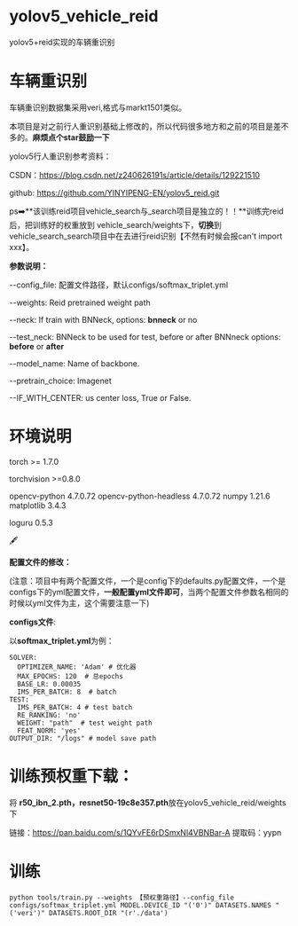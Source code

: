 # yolov5_vehicle_reid
yolov5+reid实现的车辆重识别
# 车辆重识别

车辆重识别数据集采用veri,格式与markt1501类似。

本项目是对之前行人重识别基础上修改的，所以代码很多地方和之前的项目是差不多的。**麻烦点个star鼓励一下**

yolov5行人重识别参考资料：

CSDN：https://blog.csdn.net/z240626191s/article/details/129221510

github: https://github.com/YINYIPENG-EN/yolov5_reid.git

ps:arrow_right:**该训练reid项目vehicle_search与_search项目是独立的！！**训练完reid后，把训练好的权重放到 vehicle_search/weights下，**切换**到vehicle_search_search项目中在去进行reid识别【不然有时候会报can't import xxx】。

**参数说明：**

--config_file: 配置文件路径，默认configs/softmax_triplet.yml

--weights: Reid pretrained weight path

--neck:  If train with BNNeck, options: **bnneck** or no

--test_neck:  BNNeck to be used for test, before or after BNNneck options: **before** or **after**

--model_name: Name of backbone.

--pretrain_choice: Imagenet

--IF_WITH_CENTER: us center loss, True or False.

# 环境说明

torch >= 1.7.0

torchvision >=0.8.0

opencv-python  4.7.0.72
opencv-python-headless   4.7.0.72
numpy 1.21.6
matplotlib  3.4.3

loguru  0.5.3

:fountain_pen:

**配置文件的修改：**

(注意：项目中有两个配置文件，一个是config下的defaults.py配置文件，一个是configs下的yml配置文件，**一般配置yml文件即可**，当两个配置文件参数名相同的时候以yml文件为主，这个需要注意一下)



**configs文件**:

以**softmax_triplet.yml**为例：

```
SOLVER:
  OPTIMIZER_NAME: 'Adam' # 优化器
  MAX_EPOCHS: 120  # 总epochs
  BASE_LR: 0.00035
  IMS_PER_BATCH: 8  # batch
TEST:
  IMS_PER_BATCH: 4 # test batch
  RE_RANKING: 'no'
  WEIGHT: "path"  # test weight path
  FEAT_NORM: 'yes'
OUTPUT_DIR: "/logs" # model save path
```



#  训练预权重下载：

将 **r50_ibn_2.pth，resnet50-19c8e357.pth**放在yolov5_vehicle_reid/weights下

链接：https://pan.baidu.com/s/1QYvFE6rDSmxNl4VBNBar-A 
提取码：yypn



# 训练

```shell
python tools/train.py --weights 【预权重路径】--config_file configs/softmax_triplet.yml MODEL.DEVICE_ID "('0')" DATASETS.NAMES "('veri')" DATASETS.ROOT_DIR "(r'./data')
```

